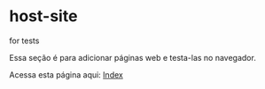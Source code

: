 # host-site
for tests

Essa seção é para adicionar páginas web e testa-las no navegador.


Acessa esta página aqui: <a href= "https://artlights.github.io/host-site/">Index</a>
